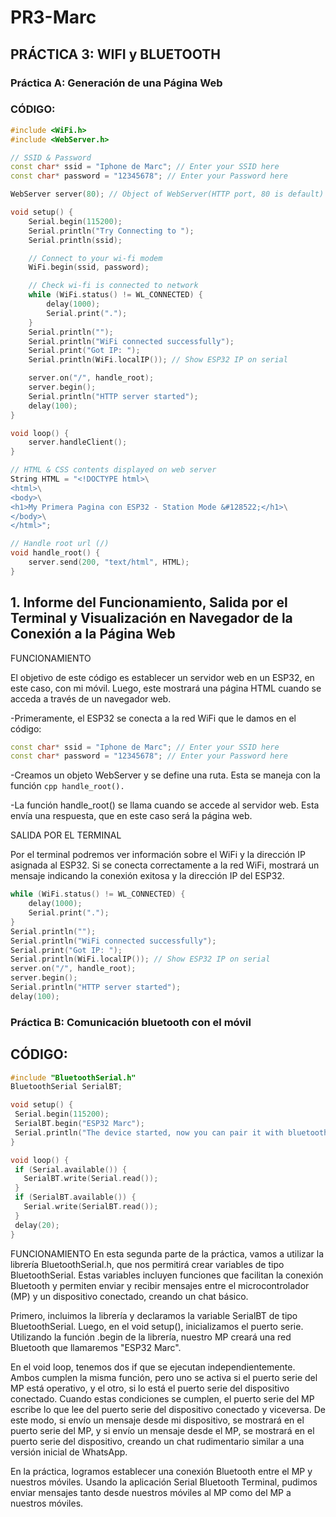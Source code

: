 # PR3-Marc  

## PRÁCTICA 3: WIFI y BLUETOOTH  

### Práctica A: Generación de una Página Web  

### CÓDIGO:  

```cpp
#include <WiFi.h>
#include <WebServer.h>

// SSID & Password
const char* ssid = "Iphone de Marc"; // Enter your SSID here
const char* password = "12345678"; // Enter your Password here

WebServer server(80); // Object of WebServer(HTTP port, 80 is default)

void setup() {
    Serial.begin(115200);
    Serial.println("Try Connecting to ");
    Serial.println(ssid);

    // Connect to your wi-fi modem
    WiFi.begin(ssid, password);

    // Check wi-fi is connected to network
    while (WiFi.status() != WL_CONNECTED) {
        delay(1000);
        Serial.print(".");
    }
    Serial.println("");
    Serial.println("WiFi connected successfully");
    Serial.print("Got IP: ");
    Serial.println(WiFi.localIP()); // Show ESP32 IP on serial

    server.on("/", handle_root);
    server.begin();
    Serial.println("HTTP server started");
    delay(100);
}

void loop() {
    server.handleClient();
}

// HTML & CSS contents displayed on web server
String HTML = "<!DOCTYPE html>\
<html>\
<body>\
<h1>My Primera Pagina con ESP32 - Station Mode &#128522;</h1>\
</body>\
</html>";

// Handle root url (/)
void handle_root() {
    server.send(200, "text/html", HTML);
}
```

## 1. Informe del Funcionamiento, Salida por el Terminal y Visualización en Navegador de la Conexión a la Página Web
FUNCIONAMIENTO

El objetivo de este código es establecer un servidor web en un ESP32, en este caso, con mi móvil. Luego, este mostrará una página HTML cuando se acceda a través de un navegador web.

-Primeramente, el ESP32 se conecta a la red WiFi que le damos en el código:
```cpp
const char* ssid = "Iphone de Marc"; // Enter your SSID here
const char* password = "12345678"; // Enter your Password here
```

-Creamos un objeto WebServer y se define una ruta. Esta se maneja con la función ```cpp handle_root(). ```

-La función handle_root() se llama cuando se accede al servidor web. Esta envía una respuesta, que en este caso será la página web.

SALIDA POR EL TERMINAL

Por el terminal podremos ver información sobre el WiFi y la dirección IP asignada al ESP32. Si se conecta correctamente a la red WiFi, mostrará un mensaje indicando la conexión exitosa y la dirección IP del ESP32.
```cpp
while (WiFi.status() != WL_CONNECTED) {
    delay(1000);
    Serial.print(".");
}
Serial.println("");
Serial.println("WiFi connected successfully");
Serial.print("Got IP: ");
Serial.println(WiFi.localIP()); // Show ESP32 IP on serial
server.on("/", handle_root);
server.begin();
Serial.println("HTTP server started");
delay(100);
```


### Práctica B: Comunicación bluetooth con el móvil
## CÓDIGO:

```cpp
#include "BluetoothSerial.h"
BluetoothSerial SerialBT;

void setup() {
 Serial.begin(115200);
 SerialBT.begin("ESP32 Marc"); 
 Serial.println("The device started, now you can pair it with bluetooth!");
}

void loop() {
 if (Serial.available()) {
   SerialBT.write(Serial.read());
 }
 if (SerialBT.available()) {
   Serial.write(SerialBT.read());
 }
 delay(20);
}
```


FUNCIONAMIENTO
En esta segunda parte de la práctica, vamos a utilizar la librería BluetoothSerial.h, que nos permitirá crear variables de tipo BluetoothSerial. Estas variables incluyen funciones que facilitan la conexión Bluetooth y permiten enviar y recibir mensajes entre el microcontrolador (MP) y un dispositivo conectado, creando un chat básico.

Primero, incluimos la librería y declaramos la variable SerialBT de tipo BluetoothSerial. Luego, en el void setup(), inicializamos el puerto serie. Utilizando la función .begin de la librería, nuestro MP creará una red Bluetooth que llamaremos "ESP32 Marc".

En el void loop, tenemos dos if que se ejecutan independientemente. Ambos cumplen la misma función, pero uno se activa si el puerto serie del MP está operativo, y el otro, si lo está el puerto serie del dispositivo conectado. Cuando estas condiciones se cumplen, el puerto serie del MP escribe lo que lee del puerto serie del dispositivo conectado y viceversa. De este modo, si envío un mensaje desde mi dispositivo, se mostrará en el puerto serie del MP, y si envío un mensaje desde el MP, se mostrará en el puerto serie del dispositivo, creando un chat rudimentario similar a una versión inicial de WhatsApp.

En la práctica, logramos establecer una conexión Bluetooth entre el MP y nuestros móviles. Usando la aplicación Serial Bluetooth Terminal, pudimos enviar mensajes tanto desde nuestros móviles al MP como del MP a nuestros móviles.
